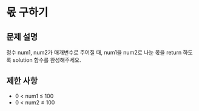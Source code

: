 <h1>몫 구하기</h1>


<h2>문제 설명</h2>
정수 num1, num2가 매개변수로 주어질 때, num1을 num2로 나눈 몫을 return 하도록 solution 함수를 완성해주세요.


<h2>제한 사항</h2>


- 0 < num1 ≤ 100
- 0 < num2 ≤ 100

